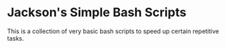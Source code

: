 # Jackson's Simple Bash Scripts

This is a collection of very basic bash scripts to speed up certain repetitive tasks.
